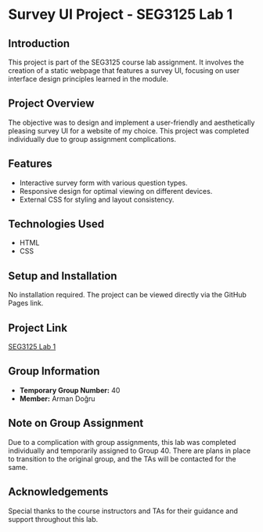 # Survey UI Project - SEG3125 Lab 1

## Introduction
This project is part of the SEG3125 course lab assignment. It involves the creation of a static webpage that features a survey UI, focusing on user interface design principles learned in the module.

## Project Overview
The objective was to design and implement a user-friendly and aesthetically pleasing survey UI for a website of my choice. This project was completed individually due to group assignment complications.

## Features
- Interactive survey form with various question types.
- Responsive design for optimal viewing on different devices.
- External CSS for styling and layout consistency.

## Technologies Used
- HTML
- CSS

## Setup and Installation
No installation required. The project can be viewed directly via the GitHub Pages link.

## Project Link
[SEG3125 Lab 1](https://arman-dogru.github.io/SEG3125-lab1/)

## Group Information
- **Temporary Group Number:** 40
- **Member:** Arman Doğru

## Note on Group Assignment
Due to a complication with group assignments, this lab was completed individually and temporarily assigned to Group 40. There are plans in place to transition to the original group, and the TAs will be contacted for the same.

## Acknowledgements
Special thanks to the course instructors and TAs for their guidance and support throughout this lab.

